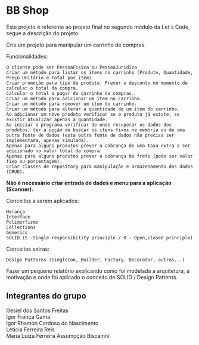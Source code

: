 #  BB Shop

Este projeto é referente ao projeto final no segundo módulo da Let's Code, segue a descrição do projeto:

Crie um projeto para manipular um carrinho de compras.

Funcionalidades:

    O cliente pode ser PessoaFisica ou PessoaJuridica
    Criar um método para listar os itens no carrinho (Produto, Quantidade, Preço Unitário e Total por item)
    Criar promoção para tipo de produto. Prever o desconto no momento de calcular o total da compra.
    Calcular o total a pagar do carrinho de compras.
    Criar um método para adicionar um item no carrinho.
    Criar um método para remover um item do carrinho.
    Criar um método para alterar a quantidade de um item do carrinho.
    Ao adicionar um novo produto verificar se o produto já existe, se existir atualizar apenas a quantidade.
    Ao iniciar o programa verificar de onde recuperar os dados dos produtos, ter a opção de buscar os itens fixos na memória ou de uma outra fonte de dados (esta outra fonte de dados não precisa ser implementada, apenas simulada).
    Apenas para alguns produtos prever a cobrança de uma taxa extra a ser adicionado no valor total da compra.
    Apenas para alguns produtos prever a cobrança de frete (pode ser valor fixo ou porcentagem).
    Criar classes de repository para manipulação e armazenamento dos dados (CRUD).

**Não é necessário criar entrada de dados e menu para a aplicação (Scanner).**

Conceitos a serem aplicados:

    Herança
    Interface
    Polimorfismo
    Collections
    Generics
    SOLID (S -Single responsibility principle / O - Open,closed principle)

Conceitos extras:

    Design Patterns (Singleton, Builder, Factory, Decorator, outros...)

Fazer um pequeno relatório explicando como foi modelada a arquitetura, a motivação e onde foi aplicado o conceito de SOLID / Design Patterns.

## Integrantes do grupo

Gesiel dos Santos Freitas <br/>
Igor Franca Gama <br/>
Igor Rhamon Cardoso do Nascimento <br/>
Leticia Ferreira Reis <br/>
Maria Luiza Ferreira Assumpção Biscainni
